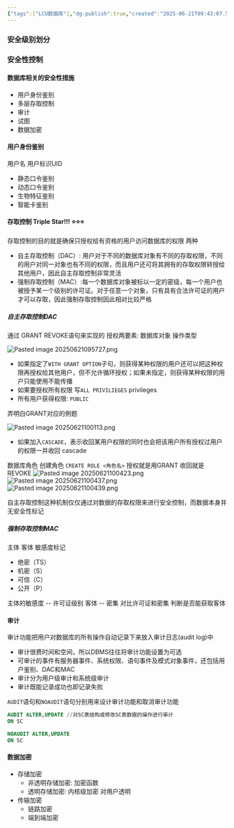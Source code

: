 ```yaml
---
{"tags":["LCU数据库"],"dg-publish":true,"created":"2025-06-21T09:43:07.541+08:00","updated":"2025-06-21T14:19:15.109+08:00","permalink":"/DataBase Systems/LCU Database System/第四章 数据库安全性/","dgPassFrontmatter":true,"noteIcon":""}
---
```


### 安全级别划分

### 安全性控制
#### 数据库相关的安全性措施
- 用户身份鉴别
- 多层存取控制
- 审计
- 试图
- 数据加密

#### 用户身份鉴别
用户名 用户标识UID
- 静态口令鉴别
- 动态口令鉴别
- 生物特征鉴别
- 智能卡鉴别

#### 存取控制 Triple Star!!! ⭐⭐⭐
存取控制的目的就是确保只授权给有资格的用户访问数据库的权限 两种
- 自主存取控制（DAC）: 用户对于不同的数据库对象有不同的存取权限，不同的用户对同一对象也有不同的权限，而且用户还可将其拥有的存取权限转授给其他用户，因此自主存取控制非常灵活
- 强制存取控制（MAC）:每一个数据库对象被标以一定的密级，每一个用户也被授予某一个级别的许可证。对于任意一个对象，只有具有合法许可证的用户才可以存取，因此强制存取控制因此相对比较严格

##### 自主存取控制DAC
通过 GRANT REVOKE语句来实现的
授权两要素: 数据库对象 操作类型

![Pasted image 20250621095727.png](/img/user/accessory/Pasted%20image%2020250621095727.png)
- 如果指定了`WITH GRANT OPTION`子句，则获得某种权限的用户还可以把这种权限再授权给其他用户，但不允许循环授权；如果未指定，则获得某种权限的用户只能使用不能传播
- 如果要授权所有权限 写`ALL PRIVILIEGES` privileges
- 所有用户获得权限: `PUBLIC`

弄明白GRANT对应的例题

![Pasted image 20250621100113.png](/img/user/accessory/Pasted%20image%2020250621100113.png)
- 如果加入`CASCADE`，表示收回某用户权限的同时也会把该用户所有授权过用户的权限一并收回  cascade

数据库角色
创建角色 `CREATE ROLE <角色名>`
授权就是用GRANT 收回就是REVOKE
![Pasted image 20250621100423.png](/img/user/accessory/Pasted%20image%2020250621100423.png)
![Pasted image 20250621100437.png](/img/user/accessory/Pasted%20image%2020250621100437.png)
![Pasted image 20250621100439.png](/img/user/accessory/Pasted%20image%2020250621100439.png)

自主存取控制这种机制仅仅通过对数据的存取权限来进行安全控制，而数据本身并无安全性标记

##### 强制存取控制MAC
主体 客体
敏感度标记
- 绝密（TS）
- 机密（S）
- 可信（C）
- 公开（P）

主体的敏感度 -- 许可证级别
客体 -- 密集
对比许可证和密集 判断是否能获取客体

#### 审计
审计功能把用户对数据库的所有操作自动记录下来放入审计日志(audit log)中
- 审计很费时间和空间，所以DBMS往往将审计功能设置为可选
- 可审计的事件有服务器事件、系统权限、语句事件及模式对象事件，还包括用户鉴别、DAC和MAC
- 审计分为用户级审计和系统级审计
- 审计既能记录成功也即记录失败

`AUDIT`语句和`NOAUDIT`语句分别用来设计审计功能和取消审计功能
```sql
AUDIT ALTER,UPDATE //对SC表结构或修改SC表数据的操作进行审计
ON SC

NOAUDIT ALTER,UPDATE
ON SC
```

#### 数据加密
- 存储加密
	- 非透明存储加密: 加密函数
	- 透明存储加密: 内核级加密 对用户透明
- 传输加密
	- 链路加密
	- 端到端加密



